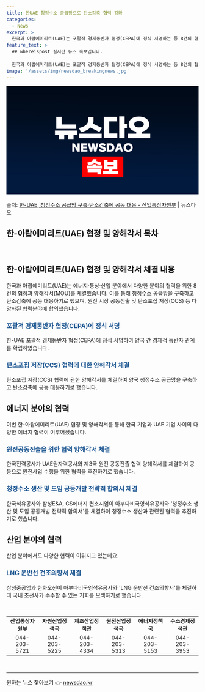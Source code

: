```yaml
---
title: 한UAE 청정수소 공급망으로 탄소감축 협력 강화
categories:
  - News
excerpt: >
  한국과 아랍에미리트(UAE)는 포괄적 경제동반자 협정(CEPA)에 정식 서명하는 등 8건의 협정과 양해각서(…
feature_text: >
  ## whereispost 실시간 뉴스 속보입니다.

  한국과 아랍에미리트(UAE)는 포괄적 경제동반자 협정(CEPA)에 정식 서명하는 등 8건의 협정과 양해각서(…
image: '/assets/img/newsdao_breakingnews.jpg'
---
```


![뉴스다오 속보](/assets/img/newsdao_breakingnews.jpg)

<p>출처: <a href="https://newsdao.kr/3972" rel="dofollow">한-UAE, 청정수소 공급망 구축·탄소감축에 공동 대응 - 산업통상자원부</a> | 뉴스다오</p>

<h2 data-ke-size="size26">한-아랍에미리트(UAE) 협정 및 양해각서 목차</h2>
<p data-ke-size="size16">&nbsp;</p>

<h2>한-아랍에미리트(UAE) 협정 및 양해각서 체결 내용</h2>
<p data-ke-size="size16">한국과 아랍에미리트(UAE)는 에너지·통상·산업 분야에서 다양한 분야의 협력을 위한 8건의 협정과 양해각서(MOU)를 체결했습니다. 이를 통해 청정수소 공급망을 구축하고 탄소감축에 공동 대응하기로 했으며, 원전 시장 공동진출 및 탄소포집 저장(CCS) 등 다양화된 협력분야에 합의했습니다.</p>
<h3><b><span style="color: #1a5490;">포괄적 경제동반자 협정(CEPA)에 정식 서명</span></b></h3>
<p data-ke-size="size16">한-UAE 포괄적 경제동반자 협정(CEPA)에 정식 서명하여 양국 간 경제적 동반자 관계를 확립하였습니다.</p>
<h3><b><span style="color: #1a5490;">탄소포집 저장(CCS) 협력에 대한 양해각서 체결</span></b></h3>
<p data-ke-size="size16">탄소포집 저장(CCS) 협력에 관한 양해각서를 체결하여 양국 청정수소 공급망을 구축하고 탄소감축에 공동 대응하기로 했습니다.</p>

<h2>에너지 분야의 협력</h2>
<p data-ke-size="size16">이번 한-아랍에미리트(UAE) 협정 및 양해각서를 통해 한국 기업과 UAE 기업 사이의 다양한 에너지 협력이 이루어졌습니다.</p>
<h3><b><span style="color: #1a5490;">원전공동진출을 위한 협력 양해각서 체결</span></b></h3>
<p data-ke-size="size16">한국전력공사가 UAE원자력공사와 제3국 원전 공동진출 협력 양해각서를 체결하여 공동으로 원전사업 수행을 위한 협력을 추진하기로 했습니다.</p>
<h3><b><span style="color: #1a5490;">청정수소 생산 및 도입 공동개발 전략적 합의서 체결</span></b></h3>
<p data-ke-size="size16">한국석유공사와 삼성E&A, GS에너지 컨소시엄이 아부다비국영석유공사와 '청정수소 생산 및 도입 공동개발 전략적 합의서'를 체결하여 청정수소 생산과 관련된 협력을 추진하기로 했습니다.</p>

<h2>산업 분야의 협력</h2>
<p data-ke-size="size16">산업 분야에서도 다양한 협력이 이뤄지고 있는데요. </p>
<h3><b><span style="color: #1a5490;">LNG 운반선 건조의향서 체결</span></b></h3>
<p data-ke-size="size16">삼성중공업과 한화오션이 아부다비국영석유공사와 'LNG 운반선 건조의향서'를 체결하여 국내 조선사가 수주할 수 있는 기회를 모색하기로 했습니다.</p>

<p data-ke-size="size16">&nbsp;</p>

<table>
	<tbody>
		<tr>
			<td style="text-align: center; height: 17px;"><b>산업통상자원부</b></td>
			<td style="text-align: center; height: 17px;"><b>자원산업정책국</b></td>
			<td style="text-align: center; height: 17px;"><b>제조산업정책관</b></td>
			<td style="text-align: center; height: 17px;"><b>원전산업정책국</b></td>
			<td style="text-align: center; height: 17px;"><b>에너지정책국</b></td>
			<td style="text-align: center; height: 17px;"><b>수소경제정책관</b></td>
		</tr>
		<tr>
			<td style="text-align: center;">044-203-5721</td>
			<td style="text-align: center;">044-203-5225</td>
			<td style="text-align: center;">044-203-4334</td>
			<td style="text-align: center;">044-203-5313</td>
			<td style="text-align: center;">044-203-5153</td>
			<td style="text-align: center;">044-203-3953</td>
		</tr>
	</tbody>
</table>
<p data-ke-size="size16">&nbsp;</p>
<hr> 

원하는 뉴스 찾아보기 👉 <a href="https://newsdao.kr" rel="dofollow">newsdao.kr</a>


